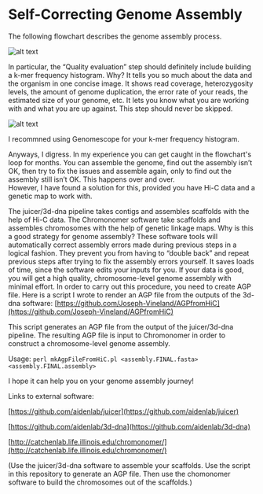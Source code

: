 # Self-Correcting Genome Assembly

The following flowchart describes the genome assembly process.

![alt text](https://www.melbournebioinformatics.org.au/tutorials/tutorials/assembly/media/assembly-flowchart.png?raw=true)

In particular, the “Quality evaluation” step should definitely include building a k-mer frequency histogram.  Why?  It tells you so much about the data and the organism in one concise image.  It shows read coverage, heterozygosity levels, the amount of genome duplication, the error rate of your reads, the estimated size of your genome, etc.  It lets you know what you are working with and what you are up against.  This step should never be skipped.

![alt text](https://ucdavis-bioinformatics-training.github.io/2020-Genome_Assembly_Workshop/kmers/figures/genomescope.png?raw=true)

I recommned using Genomescope for your k-mer frequency histogram.

Anyways, I digress.  In my experience you can get caught in the flowchart's loop for months.  You can assemble the genome, find out the assembly isn’t OK, then try to fix the issues and assemble again, only to find out the assembly still isn’t OK.  This happens over and over.  
However, I have found a solution for this, provided you have Hi-C data and a genetic map to work with.  

The juicer/3d-dna pipeline takes contigs and assembles scaffolds with the help of Hi-C data. The Chromonomer software take scaffolds and assembles chromosomes with the help of genetic linkage maps.
Why is this a good strategy for genome assembly? These software tools will automatically correct assembly errors made during previous steps in a logical fashion. They prevent you from having to “double back” and repeat previous steps after trying to fix the assembly errors yourself. It saves loads of time, since the software edits your inputs for you. If your data is good, you will get a high quality, chromosome-level genome assembly with minimal effort.
In order to carry out this procedure, you need to create AGP file.
Here is a script I wrote to render an AGP file from the outputs of the 3d-dna software: [https://github.com/Joseph-Vineland/AGPfromHiC](https://github.com/Joseph-Vineland/AGPfromHiC)

This script generates an AGP file from the output of the juicer/3d-dna pipeline. The resulting AGP file is input to Chromonomer in order to construct a chromosome-level genome assembly.

Usage: `perl mkAgpFileFromHiC.pl <assembly.FINAL.fasta> <assembly.FINAL.assembly>`

I hope it can help you on your genome assembly journey!

Links to external software:

[https://github.com/aidenlab/juicer](https://github.com/aidenlab/juicer)

[https://github.com/aidenlab/3d-dna](https://github.com/aidenlab/3d-dna)

[http://catchenlab.life.illinois.edu/chromonomer/](http://catchenlab.life.illinois.edu/chromonomer/)

(Use the juicer/3d-dna software to assemble your scaffolds.  Use the script in this repository to generate an AGP file.  Then use the chomonomer software to build the chromosomes out of the scaffolds.)

